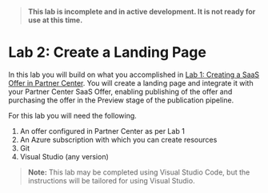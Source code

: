 > **This lab is incomplete and in active development. It is not ready for use at this time.**

# Lab 2: Create a Landing Page

In this lab you will build on what you accomplished in [Lab 1: Creating a SaaS Offer in Partner Center](../lab1-create-pc-offer/index.md). You will create a landing page and integrate it with your Partner Center SaaS Offer, enabling publishing of the offer and purchasing the offer in the Preview stage of the publication pipeline.

For this lab you will need the following.

1. An offer configured in Partner Center as per Lab 1
1. An Azure subscription with which you can create resources
1. Git
1. Visual Studio (any version)

> **Note:** This lab may be completed using Visual Studio Code, but the instructions will be tailored for using Visual Studio.

